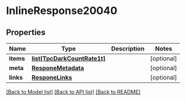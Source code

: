 # InlineResponse20040

## Properties
Name | Type | Description | Notes
------------ | ------------- | ------------- | -------------
**items** | [**list[TpcDarkCountRate1t]**](TpcDarkCountRate1t.md) |  | [optional] 
**meta** | [**ResponeMetadata**](ResponeMetadata.md) |  | [optional] 
**links** | [**ResponeLinks**](ResponeLinks.md) |  | [optional] 

[[Back to Model list]](../README.md#documentation-for-models) [[Back to API list]](../README.md#documentation-for-api-endpoints) [[Back to README]](../README.md)


